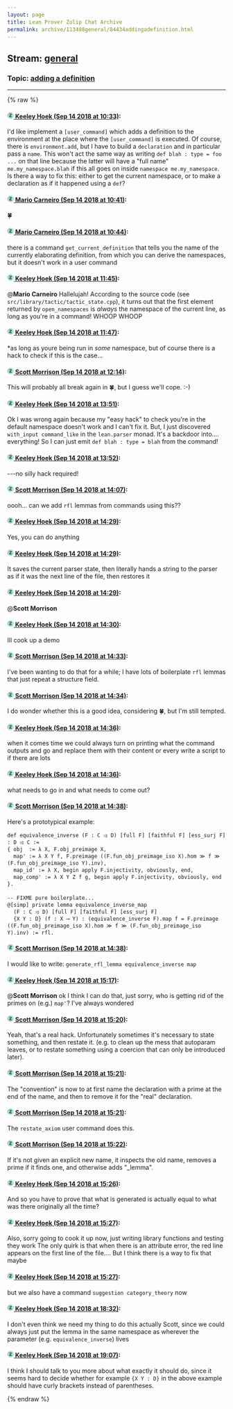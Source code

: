 ```yaml
---
layout: page
title: Lean Prover Zulip Chat Archive 
permalink: archive/113488general/84434addingadefinition.html
---
```


## Stream: [general](index.html)
### Topic: [adding a definition](84434addingadefinition.html)

---


{% raw %}
#### [![Click to go to Zulip](../../assets/img/zulip2.png) Keeley Hoek (Sep 14 2018 at 10:33)](https://leanprover.zulipchat.com/#narrow/stream/113488-general/topic/adding%20a%20definition/near/133939240):
I'd like implement a `[user_command]` which adds a definition to the environment at the place where the `[user_command]` is executed. Of course, there is `environment.add`, but I have to build a `declaration` and in particular pass a `name`. This won't act the same way as writing `def blah : type = foo ...` on that line because the latter will have a "full name" `me.my_namespace.blah` if this all goes on inside `namespace me.my_namespace`. Is there a way to fix this: either to get the current namespace, or to make a declaration as if it happened using a `def`?

#### [![Click to go to Zulip](../../assets/img/zulip2.png) Mario Carneiro (Sep 14 2018 at 10:41)](https://leanprover.zulipchat.com/#narrow/stream/113488-general/topic/adding%20a%20definition/near/133939576):
:four_leaf_clover:

#### [![Click to go to Zulip](../../assets/img/zulip2.png) Mario Carneiro (Sep 14 2018 at 10:44)](https://leanprover.zulipchat.com/#narrow/stream/113488-general/topic/adding%20a%20definition/near/133939698):
there is a command `get_current_definition` that tells you the name of the currently elaborating definition, from which you can derive the namespaces, but it doesn't work in a user command

#### [![Click to go to Zulip](../../assets/img/zulip2.png) Keeley Hoek (Sep 14 2018 at 11:45)](https://leanprover.zulipchat.com/#narrow/stream/113488-general/topic/adding%20a%20definition/near/133942021):
@**Mario Carneiro** Hallelujah! According to the source code (see `src/library/tactic/tactic_state.cpp`), it turns out that the first element returned by `open_namespaces` is *always* the namespace of the current line, as long as you're in a command! WHOOP WHOOP

#### [![Click to go to Zulip](../../assets/img/zulip2.png) Keeley Hoek (Sep 14 2018 at 11:47)](https://leanprover.zulipchat.com/#narrow/stream/113488-general/topic/adding%20a%20definition/near/133942101):
*as long as youre being run in *some* namespace, but of course there is a hack to check if this is the case...

#### [![Click to go to Zulip](../../assets/img/zulip2.png) Scott Morrison (Sep 14 2018 at 12:14)](https://leanprover.zulipchat.com/#narrow/stream/113488-general/topic/adding%20a%20definition/near/133943119):
This will probably all break again in :four_leaf_clover:, but I guess we'll cope. :-)

#### [![Click to go to Zulip](../../assets/img/zulip2.png) Keeley Hoek (Sep 14 2018 at 13:51)](https://leanprover.zulipchat.com/#narrow/stream/113488-general/topic/adding%20a%20definition/near/133947033):
Ok I was wrong again because my "easy hack" to check you're in the default namespace doesn't work and I can't fix it. But, I just discovered `with_input command_like` in the `lean.parser` monad. It's a backdoor into.... everything! So I can just emit `def blah : type = blah` from the command!

#### [![Click to go to Zulip](../../assets/img/zulip2.png) Keeley Hoek (Sep 14 2018 at 13:52)](https://leanprover.zulipchat.com/#narrow/stream/113488-general/topic/adding%20a%20definition/near/133947101):
---no silly hack required!

#### [![Click to go to Zulip](../../assets/img/zulip2.png) Scott Morrison (Sep 14 2018 at 14:07)](https://leanprover.zulipchat.com/#narrow/stream/113488-general/topic/adding%20a%20definition/near/133947786):
oooh... can we add `rfl` lemmas from commands using this??

#### [![Click to go to Zulip](../../assets/img/zulip2.png) Keeley Hoek (Sep 14 2018 at 14:29)](https://leanprover.zulipchat.com/#narrow/stream/113488-general/topic/adding%20a%20definition/near/133948698):
Yes, you can do anything

#### [![Click to go to Zulip](../../assets/img/zulip2.png) Keeley Hoek (Sep 14 2018 at 14:29)](https://leanprover.zulipchat.com/#narrow/stream/113488-general/topic/adding%20a%20definition/near/133948710):
It saves the current parser state, then literally hands a string to the parser as if it was the next line of the file, then restores it

#### [![Click to go to Zulip](../../assets/img/zulip2.png) Keeley Hoek (Sep 14 2018 at 14:29)](https://leanprover.zulipchat.com/#narrow/stream/113488-general/topic/adding%20a%20definition/near/133948714):
@**Scott Morrison**

#### [![Click to go to Zulip](../../assets/img/zulip2.png) Keeley Hoek (Sep 14 2018 at 14:30)](https://leanprover.zulipchat.com/#narrow/stream/113488-general/topic/adding%20a%20definition/near/133948766):
Ill cook up a demo

#### [![Click to go to Zulip](../../assets/img/zulip2.png) Scott Morrison (Sep 14 2018 at 14:33)](https://leanprover.zulipchat.com/#narrow/stream/113488-general/topic/adding%20a%20definition/near/133948866):
I've been wanting to do that for a while; I have lots of boilerplate `rfl` lemmas that just repeat a structure field.

#### [![Click to go to Zulip](../../assets/img/zulip2.png) Scott Morrison (Sep 14 2018 at 14:34)](https://leanprover.zulipchat.com/#narrow/stream/113488-general/topic/adding%20a%20definition/near/133948933):
I do wonder whether this is a good idea, considering :four_leaf_clover:, but I'm still tempted.

#### [![Click to go to Zulip](../../assets/img/zulip2.png) Keeley Hoek (Sep 14 2018 at 14:36)](https://leanprover.zulipchat.com/#narrow/stream/113488-general/topic/adding%20a%20definition/near/133949017):
when it comes time we could always turn on printing what the command outputs and go and replace them with their content
or every write a script to if there are lots

#### [![Click to go to Zulip](../../assets/img/zulip2.png) Keeley Hoek (Sep 14 2018 at 14:36)](https://leanprover.zulipchat.com/#narrow/stream/113488-general/topic/adding%20a%20definition/near/133949024):
what needs to go in and what needs to come out?

#### [![Click to go to Zulip](../../assets/img/zulip2.png) Scott Morrison (Sep 14 2018 at 14:38)](https://leanprover.zulipchat.com/#narrow/stream/113488-general/topic/adding%20a%20definition/near/133949122):
Here's a prototypical example:
```
def equivalence_inverse (F : C ⥤ D) [full F] [faithful F] [ess_surj F] : D ⥤ C := 
{ obj  := λ X, F.obj_preimage X,
  map' := λ X Y f, F.preimage ((F.fun_obj_preimage_iso X).hom ≫ f ≫ (F.fun_obj_preimage_iso Y).inv),
  map_id' := λ X, begin apply F.injectivity, obviously, end,
  map_comp' := λ X Y Z f g, begin apply F.injectivity, obviously, end }.

-- FIXME pure boilerplate...
@[simp] private lemma equivalence_inverse_map 
  (F : C ⥤ D) [full F] [faithful F] [ess_surj F]
  {X Y : D} (f : X ⟶ Y) : (equivalence_inverse F).map f = F.preimage ((F.fun_obj_preimage_iso X).hom ≫ f ≫ (F.fun_obj_preimage_iso Y).inv) := rfl.
```

#### [![Click to go to Zulip](../../assets/img/zulip2.png) Scott Morrison (Sep 14 2018 at 14:38)](https://leanprover.zulipchat.com/#narrow/stream/113488-general/topic/adding%20a%20definition/near/133949131):
I would like to write: `generate_rfl_lemma equivalence_inverse map`

#### [![Click to go to Zulip](../../assets/img/zulip2.png) Keeley Hoek (Sep 14 2018 at 15:17)](https://leanprover.zulipchat.com/#narrow/stream/113488-general/topic/adding%20a%20definition/near/133951214):
@**Scott Morrison** ok I think I can do that, just sorry, who is getting rid of the primes on (e.g.) `map'`? I've always wondered

#### [![Click to go to Zulip](../../assets/img/zulip2.png) Scott Morrison (Sep 14 2018 at 15:20)](https://leanprover.zulipchat.com/#narrow/stream/113488-general/topic/adding%20a%20definition/near/133951439):
Yeah, that's a real hack. Unfortunately sometimes it's necessary to state something, and then restate it. (e.g. to clean up the mess that autoparam leaves, or to restate something using a coercion that can only be introduced later).

#### [![Click to go to Zulip](../../assets/img/zulip2.png) Scott Morrison (Sep 14 2018 at 15:21)](https://leanprover.zulipchat.com/#narrow/stream/113488-general/topic/adding%20a%20definition/near/133951460):
The "convention" is now to at first name the declaration with a prime at the end of the name, and then to remove it for the "real" declaration.

#### [![Click to go to Zulip](../../assets/img/zulip2.png) Scott Morrison (Sep 14 2018 at 15:21)](https://leanprover.zulipchat.com/#narrow/stream/113488-general/topic/adding%20a%20definition/near/133951479):
The `restate_axiom` user command does this.

#### [![Click to go to Zulip](../../assets/img/zulip2.png) Scott Morrison (Sep 14 2018 at 15:22)](https://leanprover.zulipchat.com/#narrow/stream/113488-general/topic/adding%20a%20definition/near/133951533):
If it's not given an explicit new name, it inspects the old name, removes a prime if it finds one, and otherwise adds "_lemma".

#### [![Click to go to Zulip](../../assets/img/zulip2.png) Keeley Hoek (Sep 14 2018 at 15:26)](https://leanprover.zulipchat.com/#narrow/stream/113488-general/topic/adding%20a%20definition/near/133951769):
And so you have to prove that what is generated is actually equal to what was there originally all the time?

#### [![Click to go to Zulip](../../assets/img/zulip2.png) Keeley Hoek (Sep 14 2018 at 15:27)](https://leanprover.zulipchat.com/#narrow/stream/113488-general/topic/adding%20a%20definition/near/133951865):
Also, sorry going to cook it up now, just writing library functions and testing they work
The only quirk is that when there is an attribute error, the red line appears on the first line of the file.... But I think there is a way to fix that maybe

#### [![Click to go to Zulip](../../assets/img/zulip2.png) Keeley Hoek (Sep 14 2018 at 15:27)](https://leanprover.zulipchat.com/#narrow/stream/113488-general/topic/adding%20a%20definition/near/133951895):
but we also have a command `suggestion category_theory` now

#### [![Click to go to Zulip](../../assets/img/zulip2.png) Keeley Hoek (Sep 14 2018 at 18:32)](https://leanprover.zulipchat.com/#narrow/stream/113488-general/topic/adding%20a%20definition/near/133964431):
I don't even think we need my thing to do this actually Scott, since we could always just put the lemma in the same namespace as wherever the parameter (e.g. `equivalence_inverse`) lives

#### [![Click to go to Zulip](../../assets/img/zulip2.png) Keeley Hoek (Sep 14 2018 at 19:07)](https://leanprover.zulipchat.com/#narrow/stream/113488-general/topic/adding%20a%20definition/near/133966107):
I think I should talk to you more about what exactly it should do, since it seems hard to decide whether for example `{X Y : D}` in the above example should have curly brackets instead of parentheses.


{% endraw %}
